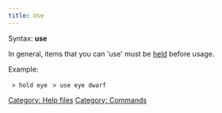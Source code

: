 ```yaml
---
title: Use
---
```


Syntax: **use** <item> <target>

In general, items that you can 'use' must be [held](hold "wikilink")
before usage.

Example:

` > hold eye`
` > use eye dwarf`

[Category: Help files](Category:_Help_files "wikilink") [Category:
Commands](Category:_Commands "wikilink")